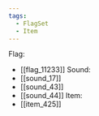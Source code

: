 ```yaml
---
tags:
  - FlagSet
  - Item
---
```

Flag:
- [[flag_11233]]
Sound:
- [[sound_17]]
- [[sound_43]]
- [[sound_44]]
Item:
- [[item_425]]
